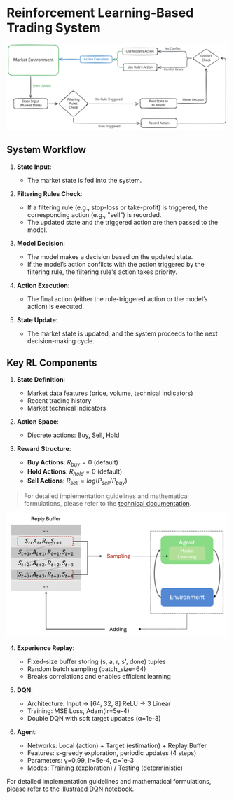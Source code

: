 # Reinforcement Learning-Based Trading System

![](assets/rl-trading.svg)

## **System Workflow**

1. **State Input**:  
   - The market state is fed into the system.

2. **Filtering Rules Check**:  
   - If a filtering rule (e.g., stop-loss or take-profit) is triggered, the corresponding action (e.g., "sell") is recorded.  
   - The updated state and the triggered action are then passed to the model.

3. **Model Decision**:  
   - The model makes a decision based on the updated state.  
   - If the model’s action conflicts with the action triggered by the filtering rule, the filtering rule's action takes priority.

4. **Action Execution**:  
   - The final action (either the rule-triggered action or the model’s action) is executed.

5. **State Update**:  
   - The market state is updated, and the system proceeds to the next decision-making cycle.

## **Key RL Components**

1. **State Definition**:
   - Market data features (price, volume, technical indicators)
   - Recent trading history
   - Market technical indicators

2. **Action Space**:
   - Discrete actions: Buy, Sell, Hold

3. **Reward Structure**:
   - **Buy Actions**: $R_{buy} = 0$ (default)
   - **Hold Actions**: $R_{hold} = 0$ (default)
   - **Sell Actions**: $R_{sell} = log(P_{sell} / P_{buy})$

> For detailed implementation guidelines and mathematical formulations, please refer to the [technical documentation](./dev/report.md).


![](./assets/reply-buffer.png)

4. **Experience Replay**:
   - Fixed-size buffer storing (s, a, r, s', done) tuples
   - Random batch sampling (batch_size=64)
   - Breaks correlations and enables efficient learning

5. **DQN**:
   - Architecture: Input → [64, 32, 8] ReLU → 3 Linear
   - Training: MSE Loss, Adam(lr=5e-4)
   - Double DQN with soft target updates (α=1e-3)

6. **Agent**:
   - Networks: Local (action) + Target (estimation) + Replay Buffer
   - Features: ε-greedy exploration, periodic updates (4 steps)
   - Parameters: γ=0.99, lr=5e-4, α=1e-3
   - Modes: Training (exploration) / Testing (deterministic)

For detailed implementation guidelines and mathematical formulations, please refer to the [illustraed DQN notebook](https://github.com/deepbiolab/drl/blob/main/model-based-learning/value-based/vanilla-dqn/dqn_lunarlander.ipynb).

